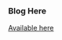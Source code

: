 ### Blog Here

[Available here][1]



[1]: student.computing.dcu.ie/~sharkee3/2020-ca326-akennedy-PetWatch-Blog.html
